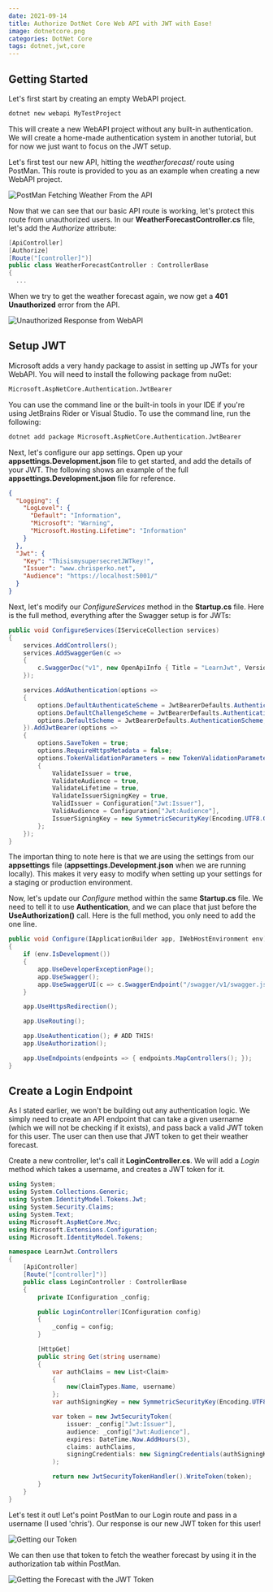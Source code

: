 ```yaml
---
date: 2021-09-14
title: Authorize DotNet Core Web API with JWT with Ease!
image: dotnetcore.png
categories: DotNet Core
tags: dotnet,jwt,core
---
```


## Getting Started

Let's first start by creating an empty WebAPI project.

```bash
dotnet new webapi MyTestProject
```

This will create a new WebAPI project without any built-in authentication.  We will create a home-made authentication system in another tutorial, but for now we just want to focus on the JWT setup.

Let's first test our new API, hitting the *weatherforecast/* route using PostMan.  This route is provided to you as an example when creating a new WebAPI project.

![PostMan Fetching Weather From the API](/assets/images/jwt-postman-weather.png)

Now that we can see that our basic API route is working, let's protect this route from unauthorized users.  In our **WeatherForecastController.cs** file, let's add the *Authorize* attribute:

```csharp
[ApiController]
[Authorize]
[Route("[controller]")]
public class WeatherForecastController : ControllerBase
{
  ...
```

When we try to get the weather forecast again, we now get a **401 Unauthorized** error from the API.

![Unauthorized Response from WebAPI](/assets/images/jwt-postman-weather-unauthorized.png)

## Setup JWT

Microsoft adds a very handy package to assist in setting up JWTs for your WebAPI.  You will need to install the following package from nuGet:

```bash
Microsoft.AspNetCore.Authentication.JwtBearer
```

You can use the command line or the built-in tools in your IDE if you're using JetBrains Rider or Visual Studio.  To use the command line, run the following:

```bash
dotnet add package Microsoft.AspNetCore.Authentication.JwtBearer
```

Next, let's configure our app settings.  Open up your **appsettings.Development.json** file to get started, and add the details of your JWT.  The following shows an example of the full **appsettings.Development.json** file for reference.

```json
{
  "Logging": {
    "LogLevel": {
      "Default": "Information",
      "Microsoft": "Warning",
      "Microsoft.Hosting.Lifetime": "Information"
    }
  },
  "Jwt": {
    "Key": "ThisismysupersecretJWTkey!",
    "Issuer": "www.chrisperko.net",
    "Audience": "https://localhost:5001/"
  }
}
```

Next, let's modify our *ConfigureServices* method in the **Startup.cs** file.  Here is the full method, everything after the Swagger setup is for JWTs:

```csharp
public void ConfigureServices(IServiceCollection services)
{
    services.AddControllers();
    services.AddSwaggerGen(c =>
    {
        c.SwaggerDoc("v1", new OpenApiInfo { Title = "LearnJwt", Version = "v1" });
    });

    services.AddAuthentication(options =>
    {
        options.DefaultAuthenticateScheme = JwtBearerDefaults.AuthenticationScheme;
        options.DefaultChallengeScheme = JwtBearerDefaults.AuthenticationScheme;
        options.DefaultScheme = JwtBearerDefaults.AuthenticationScheme;
    }).AddJwtBearer(options =>
    {
        options.SaveToken = true;
        options.RequireHttpsMetadata = false;
        options.TokenValidationParameters = new TokenValidationParameters()
        {
            ValidateIssuer = true,
            ValidateAudience = true,
            ValidateLifetime = true,
            ValidateIssuerSigningKey = true,
            ValidIssuer = Configuration["Jwt:Issuer"],
            ValidAudience = Configuration["Jwt:Audience"],
            IssuerSigningKey = new SymmetricSecurityKey(Encoding.UTF8.GetBytes(Configuration["Jwt:Key"]))
        };
    });
}
```

The importan thing to note here is that we are using the settings from our **appsettings** file (**appsettings.Development.json** when we are running locally).  This makes it very easy to modify when setting up your settings for a staging or production environment.

Now, let's update our *Configure* method within the same **Startup.cs** file.  We need to tell it to use **Authentication**, and we can place that just before the **UseAuthorization()** call.  Here is the full method, you only need to add the one line.

```csharp
public void Configure(IApplicationBuilder app, IWebHostEnvironment env)
{
    if (env.IsDevelopment())
    {
        app.UseDeveloperExceptionPage();
        app.UseSwagger();
        app.UseSwaggerUI(c => c.SwaggerEndpoint("/swagger/v1/swagger.json", "LearnJwt v1"));
    }

    app.UseHttpsRedirection();

    app.UseRouting();

    app.UseAuthentication(); # ADD THIS!
    app.UseAuthorization();

    app.UseEndpoints(endpoints => { endpoints.MapControllers(); });
}
```

## Create a Login Endpoint

As I stated earlier, we won't be building out any authentication logic.  We simply need to create an API endpoint that can take a given username (which we will not be checking if it exists), and pass back a valid JWT token for this user.  The user can then use that JWT token to get their weather forecast.

Create a new controller, let's call it **LoginController.cs**.  We will add a *Login* method which takes a username, and creates a JWT token for it.

```csharp
using System;
using System.Collections.Generic;
using System.IdentityModel.Tokens.Jwt;
using System.Security.Claims;
using System.Text;
using Microsoft.AspNetCore.Mvc;
using Microsoft.Extensions.Configuration;
using Microsoft.IdentityModel.Tokens;

namespace LearnJwt.Controllers
{
    [ApiController]
    [Route("[controller]")]
    public class LoginController : ControllerBase
    {
        private IConfiguration _config;

        public LoginController(IConfiguration config)
        {
            _config = config;
        }

        [HttpGet]
        public string Get(string username)
        {
            var authClaims = new List<Claim>
            {
                new(ClaimTypes.Name, username)
            };
            var authSigningKey = new SymmetricSecurityKey(Encoding.UTF8.GetBytes(_config["Jwt:Key"]));

            var token = new JwtSecurityToken(
                issuer: _config["Jwt:Issuer"],
                audience: _config["Jwt:Audience"],
                expires: DateTime.Now.AddHours(3),
                claims: authClaims,
                signingCredentials: new SigningCredentials(authSigningKey, SecurityAlgorithms.HmacSha256)
            );

            return new JwtSecurityTokenHandler().WriteToken(token);
        }
    }
}
```

Let's test it out!  Let's point PostMan to our Login route and pass in a username (I used 'chris').  Our response is our new JWT token for this user!

![Getting our Token](/assets/images/jwt-postman-get-token.png)

We can then use that token to fetch the weather forecast by using it in the authorization tab within PostMan.

![Getting the Forecast with the JWT Token](/assets/images/jwt-postman-forecast-with-token.png)
